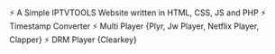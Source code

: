 ⚡ A Simple IPTVTOOLS Website written in HTML, CSS, JS and PHP
⚡ Timestamp Converter
⚡ Multi Player {Plyr, Jw Player, Netflix Player, Clapper}
⚡ DRM Player {Clearkey}
